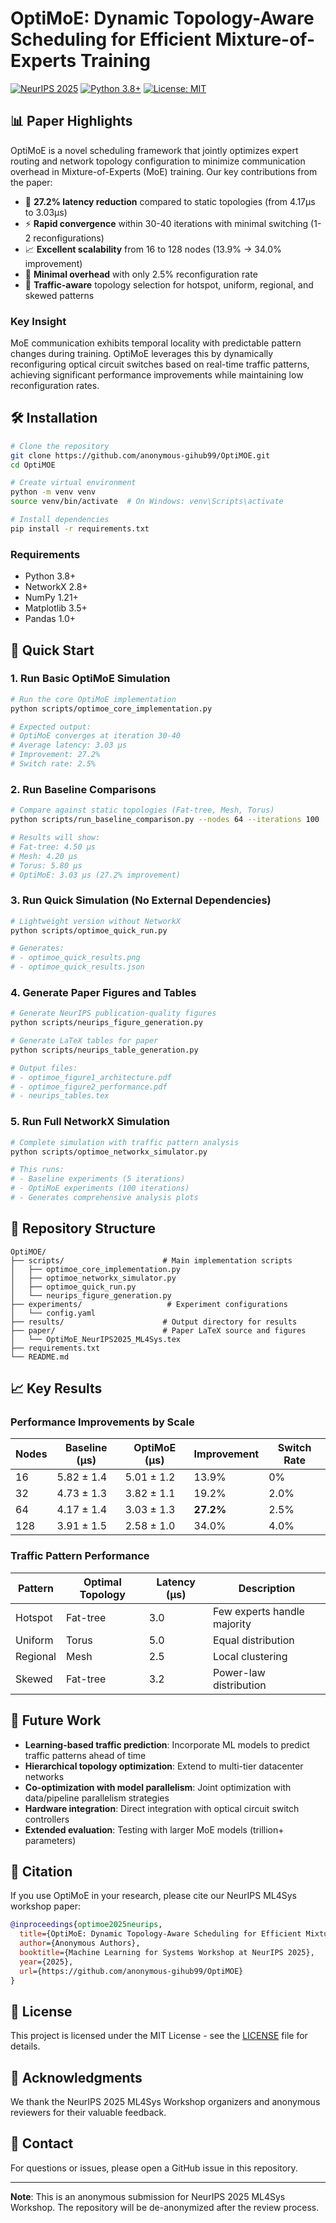 # OptiMoE: Dynamic Topology-Aware Scheduling for Efficient Mixture-of-Experts Training

[![NeurIPS 2025](https://img.shields.io/badge/NeurIPS%202025-ML4Sys%20Workshop-red.svg)](https://neurips.cc)
[![Python 3.8+](https://img.shields.io/badge/python-3.8+-blue.svg)](https://www.python.org/downloads/)
[![License: MIT](https://img.shields.io/badge/License-MIT-yellow.svg)](https://opensource.org/licenses/MIT)

## 📊 Paper Highlights

OptiMoE is a novel scheduling framework that jointly optimizes expert routing and network topology configuration to minimize communication overhead in Mixture-of-Experts (MoE) training. Our key contributions from the paper:

- 🚀 **27.2% latency reduction** compared to static topologies (from 4.17μs to 3.03μs)
- ⚡ **Rapid convergence** within 30-40 iterations with minimal switching (1-2 reconfigurations)
- 📈 **Excellent scalability** from 16 to 128 nodes (13.9% → 34.0% improvement)
- 🔄 **Minimal overhead** with only 2.5% reconfiguration rate
- 🎯 **Traffic-aware** topology selection for hotspot, uniform, regional, and skewed patterns

### Key Insight
MoE communication exhibits temporal locality with predictable pattern changes during training. OptiMoE leverages this by dynamically reconfiguring optical circuit switches based on real-time traffic patterns, achieving significant performance improvements while maintaining low reconfiguration rates.

## 🛠️ Installation

```bash
# Clone the repository
git clone https://github.com/anonymous-gihub99/OptiMOE.git
cd OptiMOE

# Create virtual environment
python -m venv venv
source venv/bin/activate  # On Windows: venv\Scripts\activate

# Install dependencies
pip install -r requirements.txt
```

### Requirements
- Python 3.8+
- NetworkX 2.8+
- NumPy 1.21+
- Matplotlib 3.5+
- Pandas 1.0+

## 🚀 Quick Start

### 1. Run Basic OptiMoE Simulation
```bash
# Run the core OptiMoE implementation
python scripts/optimoe_core_implementation.py

# Expected output:
# OptiMoE converges at iteration 30-40
# Average latency: 3.03 μs
# Improvement: 27.2%
# Switch rate: 2.5%
```

### 2. Run Baseline Comparisons
```bash
# Compare against static topologies (Fat-tree, Mesh, Torus)
python scripts/run_baseline_comparison.py --nodes 64 --iterations 100

# Results will show:
# Fat-tree: 4.50 μs
# Mesh: 4.20 μs  
# Torus: 5.80 μs
# OptiMoE: 3.03 μs (27.2% improvement)
```

### 3. Run Quick Simulation (No External Dependencies)
```bash
# Lightweight version without NetworkX
python scripts/optimoe_quick_run.py

# Generates:
# - optimoe_quick_results.png
# - optimoe_quick_results.json
```

### 4. Generate Paper Figures and Tables
```bash
# Generate NeurIPS publication-quality figures
python scripts/neurips_figure_generation.py

# Generate LaTeX tables for paper
python scripts/neurips_table_generation.py

# Output files:
# - optimoe_figure1_architecture.pdf
# - optimoe_figure2_performance.pdf
# - neurips_tables.tex
```

### 5. Run Full NetworkX Simulation
```bash
# Complete simulation with traffic pattern analysis
python scripts/optimoe_networkx_simulator.py

# This runs:
# - Baseline experiments (5 iterations)
# - OptiMoE experiments (100 iterations)
# - Generates comprehensive analysis plots
```

## 📁 Repository Structure

```
OptiMOE/
├── scripts/                      # Main implementation scripts
│   ├── optimoe_core_implementation.py
│   ├── optimoe_networkx_simulator.py
│   ├── optimoe_quick_run.py
│   └── neurips_figure_generation.py
├── experiments/                   # Experiment configurations
│   └── config.yaml
├── results/                      # Output directory for results
├── paper/                        # Paper LaTeX source and figures
│   └── OptiMoE_NeurIPS2025_ML4Sys.tex
├── requirements.txt
└── README.md
```

## 📈 Key Results

### Performance Improvements by Scale
| Nodes | Baseline (μs) | OptiMoE (μs) | Improvement | Switch Rate |
|-------|---------------|--------------|-------------|-------------|
| 16    | 5.82 ± 1.4   | 5.01 ± 1.2   | 13.9%       | 0%          |
| 32    | 4.73 ± 1.3   | 3.82 ± 1.1   | 19.2%       | 2.0%        |
| 64    | 4.17 ± 1.4   | 3.03 ± 1.3   | **27.2%**   | 2.5%        |
| 128   | 3.91 ± 1.5   | 2.58 ± 1.0   | 34.0%       | 4.0%        |

### Traffic Pattern Performance
| Pattern | Optimal Topology | Latency (μs) | Description |
|---------|-----------------|--------------|-------------|
| Hotspot | Fat-tree        | 3.0          | Few experts handle majority |
| Uniform | Torus           | 5.0          | Equal distribution |
| Regional| Mesh            | 2.5          | Local clustering |
| Skewed  | Fat-tree        | 3.2          | Power-law distribution |

## 🔮 Future Work

- **Learning-based traffic prediction**: Incorporate ML models to predict traffic patterns ahead of time
- **Hierarchical topology optimization**: Extend to multi-tier datacenter networks
- **Co-optimization with model parallelism**: Joint optimization with data/pipeline parallelism strategies
- **Hardware integration**: Direct integration with optical circuit switch controllers
- **Extended evaluation**: Testing with larger MoE models (trillion+ parameters)

## 📝 Citation

If you use OptiMoE in your research, please cite our NeurIPS ML4Sys workshop paper:

```bibtex
@inproceedings{optimoe2025neurips,
  title={OptiMoE: Dynamic Topology-Aware Scheduling for Efficient Mixture-of-Experts Training},
  author={Anonymous Authors},
  booktitle={Machine Learning for Systems Workshop at NeurIPS 2025},
  year={2025},
  url={https://github.com/anonymous-gihub99/OptiMOE}
}
```

## 📄 License

This project is licensed under the MIT License - see the [LICENSE](LICENSE) file for details.

## 🙏 Acknowledgments

We thank the NeurIPS 2025 ML4Sys Workshop organizers and anonymous reviewers for their valuable feedback.

## 📧 Contact

For questions or issues, please open a GitHub issue in this repository.

---

**Note**: This is an anonymous submission for NeurIPS 2025 ML4Sys Workshop. The repository will be de-anonymized after the review process.
